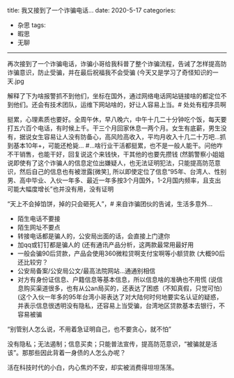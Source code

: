 title: 我又接到了一个诈骗电话...
date: 2020-5-17
categories:
- 杂思
tags:
- 暇思
- 无聊

---


再次接到了一个诈骗电话，诈骗小哥给我科普了整个诈骗流程，告诫了怎样提高防诈骗意识，防止受骗，并在最后祝福我不会受骗
(今天又是学习了奇怪知识的一天.jpg

解释了下为啥报警抓不到他们，坐标在国外，通过网络电话网站链接啥的都定位不到他们。还会有技术团队，运维下网站啥的，好让人容易上当。# 处处有程序员啊

挺累，心理素质也要好。全周午休，早八晚六，中午十几二十分钟吃个饭，每天要打五六百个电话，有时候上千。干三个月回家休息一两个月。女生有底薪，男生没有，据说女生容易让人没有防备心，高风险高收入，平均月收入十几二十万吧…抓到基本10年+，可能还枪毙…
#…啥行业干活都挺累，也不是一般人能干。问他咋不干销售，也能干好，回复说这个来钱快，干其他的也要先攒钱
(然鹅警察小姐姐说即使有了这个诈骗人的信息定位出嫌疑人，也无法证明犯法，只能提高防范意识，然后自己的信息也有被泄露[微笑], 所以即使定位了信息“95年、台湾人、性别男、高中毕业、入伙一年多、最近一年多按3个月国外，1-2月国内频率，且支出可能大幅度增长”也并没有用，没有证明

<!-- more -->
“天上不会掉馅饼，掉的只会砸死人”，# 来自诈骗团伙的告诫，生活多意外…

- 陌生电话不要接
- 陌生网址不要点
- 转接电话都是骗人的，公安局出面的话，会直接上门逮你
- 加qq或钉钉都是骗人的 (还有通讯产品分析，这两款最常用最好用
- 一般会骗90后贷款，产品会使用360微粒贷啊支付宝啊等小额贷款 (大概90后还比较穷？
- 公安局备案/公安局公文/最高法院网站…通通别相信
- 对方有身份证信息、户籍信息等基本信息，所以信息啥的准确也不用慌 
(说信息购买渠道很多，也有从公an局买的，还表达了困惑（不知真假，只觉可怕）
(这个入伙一年多的95年台湾小哥表达了对大陆何时何地要实名认证的疑惑，并表示信息很透明没有隐私，还容易上当受骗，台湾地区贷款基本去银行，不容易被骗 

“别管别人怎么说，不用着急证明自己，也不要贪心，就不怕” 

没有隐私；无法遏制；信息买卖；只能普法宣传，提高防范意识，“被骗就是活该”。那那些因此背着一身债的人怎么办呢？

活在科技时代的小白，内心焦灼不安，却实被消费得坦坦荡荡。